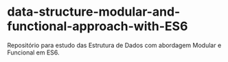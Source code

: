 # data-structure-modular-and-functional-approach-with-ES6
Repositório para estudo das Estrutura de Dados com abordagem Modular e Funcional em ES6.
